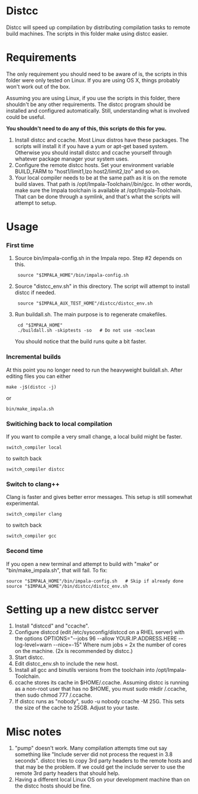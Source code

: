 # Distcc
Distcc will speed up compilation by distributing compilation tasks to remote build
machines. The scripts in this folder make using distcc easier.

# Requirements

The only requirement you should need to be aware of is, the scripts in this folder were
only tested on Linux. If you are using OS X, things probably won't work out of the box.

Assuming you are using Linux, if you use the scripts in this folder, there shouldn't be
any other requirements. The distcc program should be installed and configured
automatically. Still, understanding what is involved could be useful.

**You shouldn't need to do any of this, this scripts do this for you.**

1. Install distcc and ccache. Most Linux distros have these packages. The scripts will
   install it if you have a yum or apt-get based system. Otherwise you should install
   distcc and ccache yourself through whatever package manager your system uses.
1. Configure the remote distcc hosts. Set your environment variable BUILD_FARM to
   "host1/limit1,lzo host2/limit2,lzo" and so on.
1. Your local compiler needs to be at the same path as it is on the remote build slaves.
   That path is /opt/Impala-Toolchain/<gcc-version-folder>/bin/gcc. In other words, make
   sure the Impala toolchain is available at /opt/Impala-Toolchain. That can be done
   through a symlink, and that's what the scripts will attempt to setup.

# Usage

### First time
1. Source bin/impala-config.sh in the Impala repo. Step #2 depends on this.

        source "$IMPALA_HOME"/bin/impala-config.sh

1. Source "distcc_env.sh" in this directory. The script will attempt to install distcc
   if needed.

        source "$IMPALA_AUX_TEST_HOME"/distcc/distcc_env.sh

1. Run buildall.sh. The main purpose is to regenerate cmakefiles.

        cd "$IMPALA_HOME"
        ./buildall.sh -skiptests -so   # Do not use -noclean

   You should notice that the build runs quite a bit faster.

### Incremental builds
At this point you no longer need to run the heavyweight buildall.sh. After editing files
you can either
```
make -j$(distcc -j)
```
or
```
bin/make_impala.sh
```

### Switiching back to local compilation
If you want to compile a very small change, a local build might be faster.
```
switch_compiler local
```
to switch back
```
switch_compiler distcc
```

### Switch to clang++
Clang is faster and gives better error messages. This setup is still somewhat
experimental.
```
switch_compiler clang
```
to switch back
```
switch_compiler gcc
```

### Second time
If you open a new terminal and attempt to build with "make" or "bin/make_impala.sh",
that will fail. To fix:
```
source "$IMPALA_HOME"/bin/impala-config.sh   # Skip if already done
source "$IMPALA_HOME"/bin/distcc/distcc_env.sh
```

# Setting up a new distcc server

1. Install "distccd" and "ccache".
1. Configure distccd (edit /etc/sysconfig/distccd on a RHEL server) with the options
   OPTIONS="--jobs 96 --allow YOUR.IP.ADDRESS.HERE --log-level=warn --nice=-15"
   Where num jobs = 2x the number of cores on the machine. (2x is recommended by distcc.)
1. Start distcc.
1. Edit distcc_env.sh to include the new host.
1. Install all gcc and binutils versions from the toolchain into /opt/Impala-Toolchain.
1. ccache stores its cache in $HOME/.ccache. Assuming distcc is running as a non-root user
   that has no $HOME, you must sudo mkdir /.ccache, then sudo chmod 777 /.ccache.
1. If distcc runs as "nobody", sudo -u nobody ccache -M 25G. This sets the size of the
   cache to 25GB. Adjust to your taste.

# Misc notes

1. "pump" doesn't work. Many compilation attempts time out say something like "Include
   server did not process the request in 3.8 seconds". distcc tries to copy 3rd party
   headers to the remote hosts and that may be the problem. If we could get the include
   server to use the remote 3rd party headers that should help.
1. Having a different local Linux OS on your development machine than on the distcc hosts
   should be fine.
